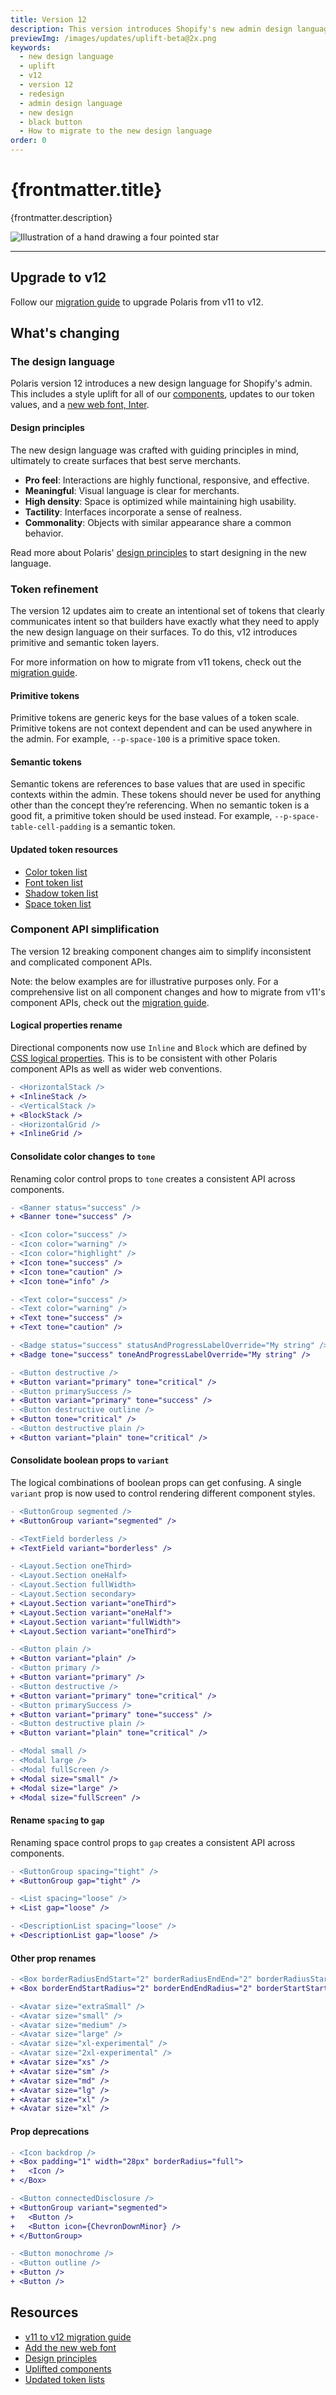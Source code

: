 ```yaml
---
title: Version 12
description: This version introduces Shopify's new admin design language, refined tokens, and aligned component APIs.
previewImg: /images/updates/uplift-beta@2x.png
keywords:
  - new design language
  - uplift
  - v12
  - version 12
  - redesign
  - admin design language
  - new design
  - black button
  - How to migrate to the new design language
order: 0
---
```


# {frontmatter.title}

<Lede>{frontmatter.description}</Lede>

![Illustration of a hand drawing a four pointed star](/images/updates/uplift-beta@2x.png)

---

## Upgrade to v12

Follow our [migration guide](/version-guides/migrating-from-v11-to-v12) to upgrade Polaris from v11 to v12.

## What's changing

### The design language

Polaris version 12 introduces a new design language for Shopify's admin. This includes a style uplift for all of our [components](/components), updates to our token values, and a [new web font, Inter](/version-guides/migrating-from-v11-to-v12#a-new-web-font).

#### Design principles

The new design language was crafted with guiding principles in mind, ultimately to create surfaces that best serve merchants.

- **Pro feel**: Interactions are highly functional, responsive, and effective.
- **Meaningful**: Visual language is clear for merchants.
- **High density**: Space is optimized while maintaining high usability.
- **Tactility**: Interfaces incorporate a sense of realness.
- **Commonality**: Objects with similar appearance share a common behavior.

Read more about Polaris' [design principles](/design) to start designing in the new language.

### Token refinement

The version 12 updates aim to create an intentional set of tokens that clearly communicates intent so that builders have exactly what they need to apply the new design language on their surfaces. To do this, v12 introduces primitive and semantic token layers.

For more information on how to migrate from v11 tokens, check out the [migration guide](/version-guides/migrating-from-v11-to-v12#token-migrations).

#### Primitive tokens

Primitive tokens are generic keys for the base values of a token scale. Primitive tokens are not context dependent and can be used anywhere in the admin. For example, `--p-space-100` is a primitive space token.

#### Semantic tokens

Semantic tokens are references to base values that are used in specific contexts within the admin. These tokens should never be used for anything other than the concept they’re referencing. When no semantic token is a good fit, a primitive token should be used instead. For example, `--p-space-table-cell-padding` is a semantic token.

#### Updated token resources

- [Color token list](/tokens/color)
- [Font token list](/tokens/font)
- [Shadow token list](/tokens/shadow)
- [Space token list](/tokens/space)

### Component API simplification

The version 12 breaking component changes aim to simplify inconsistent and complicated component APIs.

Note: the below examples are for illustrative purposes only. For a comprehensive list on all component changes and how to migrate from v11's component APIs, check out the [migration guide](/version-guides/migrating-from-v11-to-v12#component-migrations).

#### Logical properties rename

Directional components now use `Inline` and `Block` which are defined by [CSS logical properties](https://developer.mozilla.org/en-US/docs/Web/CSS/CSS_logical_properties_and_values). This is to be consistent with other Polaris component APIs as well as wider web conventions.

```diff
- <HorizontalStack />
+ <InlineStack />
- <VerticalStack />
+ <BlockStack />
- <HorizontalGrid />
+ <InlineGrid />
```

#### Consolidate color changes to `tone`

Renaming color control props to `tone` creates a consistent API across components.

```diff
- <Banner status="success" />
+ <Banner tone="success" />

- <Icon color="success" />
- <Icon color="warning" />
- <Icon color="highlight" />
+ <Icon tone="success" />
+ <Icon tone="caution" />
+ <Icon tone="info" />

- <Text color="success" />
- <Text color="warning" />
+ <Text tone="success" />
+ <Text tone="caution" />

- <Badge status="success" statusAndProgressLabelOverride="My string" />
+ <Badge tone="success" toneAndProgressLabelOverride="My string" />

- <Button destructive />
+ <Button variant="primary" tone="critical" />
- <Button primarySuccess />
+ <Button variant="primary" tone="success" />
- <Button destructive outline />
+ <Button tone="critical" />
- <Button destructive plain />
+ <Button variant="plain" tone="critical" />
```

#### Consolidate boolean props to `variant`

The logical combinations of boolean props can get confusing. A single `variant` prop is now used to control rendering different component styles.

```diff
- <ButtonGroup segmented />
+ <ButtonGroup variant="segmented" />

- <TextField borderless />
+ <TextField variant="borderless" />

- <Layout.Section oneThird>
- <Layout.Section oneHalf>
- <Layout.Section fullWidth>
- <Layout.Section secondary>
+ <Layout.Section variant="oneThird">
+ <Layout.Section variant="oneHalf">
+ <Layout.Section variant="fullWidth">
+ <Layout.Section variant="oneThird">

- <Button plain />
+ <Button variant="plain" />
- <Button primary />
+ <Button variant="primary" />
- <Button destructive />
+ <Button variant="primary" tone="critical" />
- <Button primarySuccess />
+ <Button variant="primary" tone="success" />
- <Button destructive plain />
+ <Button variant="plain" tone="critical" />

- <Modal small />
- <Modal large />
- <Modal fullScreen />
+ <Modal size="small" />
+ <Modal size="large" />
+ <Modal size="fullScreen" />
```

#### Rename `spacing` to `gap`

Renaming space control props to `gap` creates a consistent API across components.

```diff
- <ButtonGroup spacing="tight" />
+ <ButtonGroup gap="tight" />

- <List spacing="loose" />
+ <List gap="loose" />

- <DescriptionList spacing="loose" />
+ <DescriptionList gap="loose" />
```

#### Other prop renames

```diff
- <Box borderRadiusEndStart="2" borderRadiusEndEnd="2" borderRadiusStartStart="2" borderRadiusStartEnd="2" />
+ <Box borderEndStartRadius="2" borderEndEndRadius="2" borderStartStartRadius="2" borderStartEndRadius="2" />

- <Avatar size="extraSmall" />
- <Avatar size="small" />
- <Avatar size="medium" />
- <Avatar size="large" />
- <Avatar size="xl-experimental" />
- <Avatar size="2xl-experimental" />
+ <Avatar size="xs" />
+ <Avatar size="sm" />
+ <Avatar size="md" />
+ <Avatar size="lg" />
+ <Avatar size="xl" />
+ <Avatar size="xl" />
```

#### Prop deprecations

```diff
- <Icon backdrop />
+ <Box padding="1" width="28px" borderRadius="full">
+   <Icon />
+ </Box>

- <Button connectedDisclosure />
+ <ButtonGroup variant="segmented">
+   <Button />
+   <Button icon={ChevronDownMinor} />
+ </ButtonGroup>

- <Button monochrome />
- <Button outline />
+ <Button />
+ <Button />
```

## Resources

- [v11 to v12 migration guide](/version-guides/migrating-from-v11-to-v12)
- [Add the new web font](/version-guides/migrating-from-v11-to-v12#a-new-web-font)
- [Design principles](/design)
- [Uplifted components](/components)
- [Updated token lists](/tokens)
